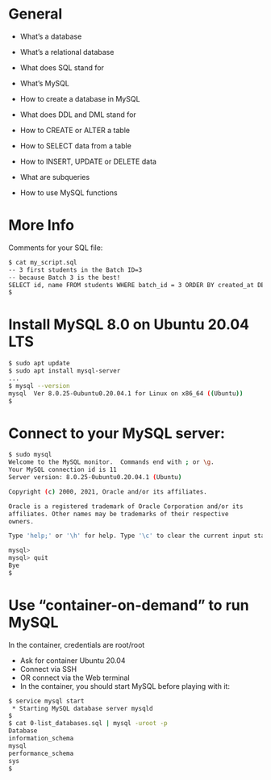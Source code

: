 # General
 
 * What’s a database

 * What’s a relational database

 * What does SQL stand for

 * What’s MySQL

 * How to create a database in MySQL

 * What does DDL and DML stand for

 * How to CREATE or ALTER a table

 * How to SELECT data from a table

 * How to INSERT, UPDATE or DELETE data

 * What are subqueries

 * How to use MySQL functions

 # More Info

Comments for your SQL file:

```bash
$ cat my_script.sql
-- 3 first students in the Batch ID=3
-- because Batch 3 is the best!
SELECT id, name FROM students WHERE batch_id = 3 ORDER BY created_at DESC LIMIT 3;
$
```

# Install MySQL 8.0 on Ubuntu 20.04 LTS
```bash
$ sudo apt update
$ sudo apt install mysql-server
...
$ mysql --version
mysql  Ver 8.0.25-0ubuntu0.20.04.1 for Linux on x86_64 ((Ubuntu))
$
```

# Connect to your MySQL server:
```bash
$ sudo mysql
Welcome to the MySQL monitor.  Commands end with ; or \g.
Your MySQL connection id is 11
Server version: 8.0.25-0ubuntu0.20.04.1 (Ubuntu)

Copyright (c) 2000, 2021, Oracle and/or its affiliates.

Oracle is a registered trademark of Oracle Corporation and/or its
affiliates. Other names may be trademarks of their respective
owners.

Type 'help;' or '\h' for help. Type '\c' to clear the current input statement.

mysql>
mysql> quit
Bye
$
```

# Use “container-on-demand” to run MySQL

In the container, credentials are root/root

 * Ask for container Ubuntu 20.04
 * Connect via SSH
 * OR connect via the Web terminal
 * In the container, you should start MySQL before playing with it:

```bash
$ service mysql start
 * Starting MySQL database server mysqld
$
$ cat 0-list_databases.sql | mysql -uroot -p
Database
information_schema
mysql
performance_schema
sys
$
```
